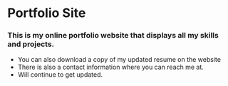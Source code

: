 # Portfolio Site

### This is my online portfolio website that displays all my skills and projects.
- You can also download a copy of my updated resume on the website
- There is also a contact information where you can reach me at.
- Will continue to get updated.
